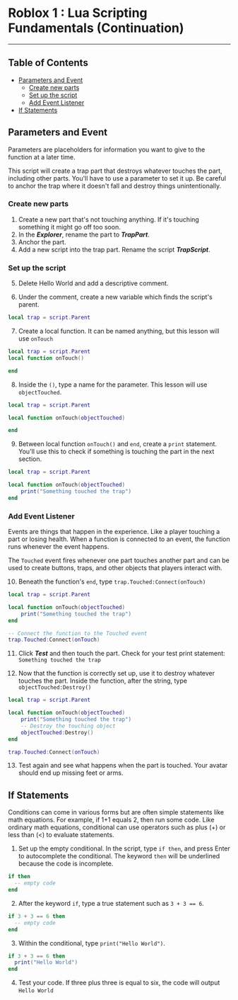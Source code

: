<link rel="stylesheet" type="text/css" href="styles.css" />


# Roblox  1 : Lua Scripting Fundamentals (Continuation) <!-- omit from toc -->

<hr>

## Table of Contents <!-- omit from toc -->
- [Parameters and Event](#parameters-and-event)
  - [Create new parts](#create-new-parts)
  - [Set up the script](#set-up-the-script)
  - [Add Event Listener](#add-event-listener)
- [If Statements](#if-statements)

  

## Parameters and Event

Parameters are placeholders for information you want to give to the function at a later time.

This script will create a trap part that destroys whatever touches the part, including other parts. You'll have to use a parameter to set it up. Be careful to anchor the trap where it doesn't fall and destroy things unintentionally.

### Create new parts

1. Create a new part that's not touching anything. If it's touching something it might go off too soon.
2. In the ***Explorer***, rename the part to ***TrapPart***.
3. Anchor the part.
4. Add a new script into the trap part. Rename the script ***TrapScript***.


### Set up the script

5. Delete Hello World and add a descriptive comment.

6. Under the comment, create a new variable which finds the script's parent.
```Lua
local trap = script.Parent
```

7. Create a local function. It can be named anything, but this lesson will use `onTouch`
```Lua
local trap = script.Parent
local function onTouch()

end
```

8. Inside the `()`, type a name for the parameter. This lesson will use `objectTouched`.
```Lua
local trap = script.Parent

local function onTouch(objectTouched)

end
```

9. Between local function `onTouch()` and `end`, create a `print` statement. You'll use this to check if something is touching the part in the next section.

```Lua
local trap = script.Parent

local function onTouch(objectTouched)
    print("Something touched the trap")
end
```

### Add Event Listener

Events are things that happen in the experience. Like a player touching a part or losing health. When a function is connected to an event, the function runs whenever the event happens.

The `Touched` event fires whenever one part touches another part and can be used to create buttons, traps, and other objects that players interact with.

10. Beneath the function's `end`, type `trap.Touched:Connect(onTouch)`

```Lua
local trap = script.Parent

local function onTouch(objectTouched)
    print("Something touched the trap")
end

-- Connect the function to the Touched event
trap.Touched:Connect(onTouch)
```

11. Click ***Test*** and then touch the part. Check for your test print statement: `Something touched the trap`

12. Now that the function is correctly set up, use it to destroy whatever touches the part. Inside the function, after the string, type `objectTouched:Destroy()`

<div class="page"/>

```Lua
local trap = script.Parent

local function onTouch(objectTouched)
    print("Something touched the trap")
    -- Destroy the touching object
    objectTouched:Destroy()
end

trap.Touched:Connect(onTouch)
```

13.  Test again and see what happens when the part is touched. Your avatar should end up missing feet or arms.

## If Statements

Conditions can come in various forms but are often simple statements like math equations. For example, if 1+1 equals 2, then run some code. Like ordinary math equations, conditional can use operators such as plus (+) or less than (<) to evaluate statements.

1. Set up the empty conditional. In the script, type `if then`, and press <kbr>Enter</kbr> to autocomplete the conditional. The keyword `then` will be underlined because the code is incomplete.

```Lua
if then
  -- empty code
end
```

2. After the keyword `if`, type a true statement such as `3 + 3 == 6`.

```Lua
if 3 + 3 == 6 then
  -- empty code
end
```

3. Within the conditional, type `print("Hello World")`. 
```Lua
if 3 + 3 == 6 then
  print("Hello World")
end
```

4. Test your code. If three plus three is equal to six, the code will output `Hello World`






